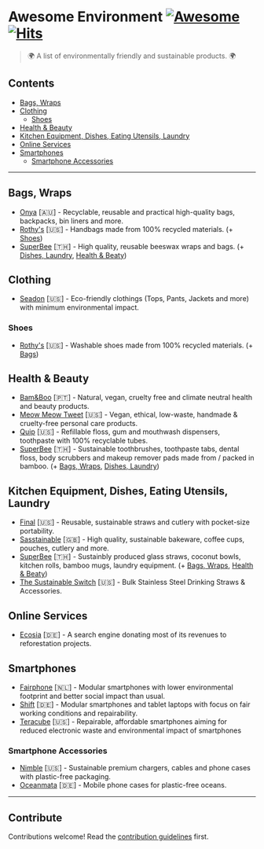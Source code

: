 # Awesome Environment [![Awesome](https://awesome.re/badge-flat.svg)](https://awesome.re) [![Hits](https://hits.seeyoufarm.com/api/count/incr/badge.svg?url=https%3A%2F%2Fgithub.com%2Fcyb3rko%2Fawesome-environment&count_bg=%233DA1C8&title_bg=%23555555&icon=awesomelists.svg&icon_color=%23E7E7E7&title=Views&edge_flat=true)](https://hits.seeyoufarm.com)

> 🌍 A list of environmentally friendly and sustainable products. 🌍


## Contents

- [Bags, Wraps](#bags-wraps)
- [Clothing](#clothing)
  - [Shoes](#shoes)
- [Health & Beauty](#health--beauty)
- [Kitchen Equipment, Dishes, Eating Utensils, Laundry](#kitchen-equipment-dishes-eating-utensils-laundry)
- [Online Services](#online-services)
- [Smartphones](#smartphones)
  - [Smartphone Accessories](#smartphone-accessories)

---

## Bags, Wraps

- [Onya](https://www.onyalife.com/) [:australia:] - Recyclable, reusable and practical high-quality bags, backpacks, bin liners and more.
- [Rothy's](https://rothys.com/) [:us:] - Handbags made from 100% recycled materials. (+ [Shoes](#shoes))
- [SuperBee](https://superbee.me/) [:thailand:] - High quality, reusable beeswax wraps and bags. (+ [Dishes, Laundry](#kitchen-equipment-dishes-eating-utensils-laundry), [Health & Beaty](#health--beauty))


## Clothing

- [Seadon](https://seadon.co/) [:us:] - Eco-friendly clothings (Tops, Pants, Jackets and more) with minimum environmental impact.

### Shoes

- [Rothy's](https://rothys.com/) [:us:] - Washable shoes made from 100% recycled materials. (+ [Bags](#bags-wraps))


## Health & Beauty

- [Bam&Boo](https://thebamandboo.com/) [:portugal:] - Natural, vegan, cruelty free and climate neutral health and beauty products.
- [Meow Meow Tweet](https://meowmeowtweet.com/) [:us:] - Vegan, ethical, low-waste, handmade & cruelty-free personal care products.
- [Quip](https://www.getquip.com/) [:us:] - Refillable floss, gum and mouthwash dispensers, toothpaste with 100% recyclable tubes.
- [SuperBee](https://superbee.me/) [:thailand:] - Sustainable toothbrushes, toothpaste tabs, dental floss, body scrubbers and makeup remover pads made from / packed in bamboo. (+ [Bags, Wraps](#bags-wraps), [Dishes, Laundry](#kitchen-equipment-dishes-eating-utensils-laundry))


## Kitchen Equipment, Dishes, Eating Utensils, Laundry

- [Final](https://final.co/) [:us:] - Reusable, sustainable straws and cutlery with pocket-size portability.
- [Sasstainable](https://www.sasstainable.co.uk/) [:uk:] - High quality, sustainable bakeware, coffee cups, pouches, cutlery and more.
- [SuperBee](https://superbee.me/) [:thailand:] - Sustainbly produced glass straws, coconut bowls, kitchen rolls, bamboo mugs, laundry equipment. (+ [Bags, Wraps](#bags-wraps), [Health & Beaty](#health--beauty))
- [The Sustainable Switch](https://thesustainableswitch.com/) [:us:] - Bulk Stainless Steel Drinking Straws & Accessories.


## Online Services

- [Ecosia](https://www.ecosia.org/) [:de:] - A search engine donating most of its revenues to reforestation projects.


## Smartphones

- [Fairphone](https://www.fairphone.com/) [:netherlands:] - Modular smartphones with lower environmental footprint and better social impact than usual.
- [Shift](https://www.shiftphones.com/en/) [:de:] - Modular smartphones and tablet laptops with focus on fair working conditions and repairability.
- [Teracube](https://myteracube.com/) [:us:] - Repairable, affordable smartphones aiming for reduced electronic waste and environmental impact of smartphones

### Smartphone Accessories

- [Nimble](https://www.gonimble.com/) [:us:] - Sustainable premium chargers, cables and phone cases with plastic-free packaging.
- [Oceanmata](https://en.oceanmata.com/) [:de:] - Mobile phone cases for plastic-free oceans.

---

## Contribute

Contributions welcome! Read the [contribution guidelines](contributing.md) first.
